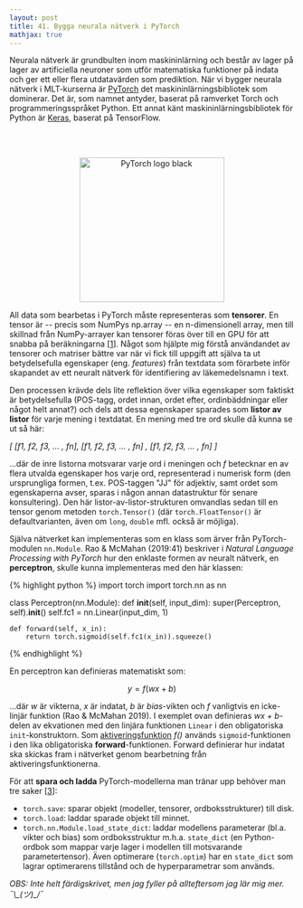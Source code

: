 ```yaml
---
layout: post
title: 41. Bygga neurala nätverk i PyTorch
mathjax: true
---
```


Neurala nätverk är grundbulten inom maskininlärning och består av lager på lager av artificiella neuroner som utför matematiska funktioner på indata och ger ett eller flera utdatavärden som prediktion. När vi bygger neurala nätverk i MLT-kurserna är [PyTorch](https://pytorch.org/) det maskininlärningsbibliotek som dominerar. Det är, som namnet antyder, baserat på ramverket Torch och programmeringsspråket Python. Ett annat känt maskininlärningsbibliotek för Python är [Keras](https://keras.io/), baserat på TensorFlow.

<br><br>
<p align="center">
<a title="PyTorch, BSD &lt;http://opensource.org/licenses/bsd-license.php&gt;, via Wikimedia Commons" href="https://commons.wikimedia.org/wiki/File:PyTorch_logo_black.svg"><img width="256" alt="PyTorch logo black" src="https://upload.wikimedia.org/wikipedia/commons/thumb/c/c6/PyTorch_logo_black.svg/256px-PyTorch_logo_black.svg.png"></a><br>
</p>

All data som bearbetas i PyTorch måste representeras som **tensorer**. En tensor är -- precis som NumPys np.array -- en n-dimensionell array, men till skillnad från NumPy-arrayer kan tensorer föras över till en GPU för att snabba på beräkningarna [[1](https://pytorch.org/tutorials/beginner/pytorch_with_examples.html)]. Något som hjälpte mig förstå användandet av tensorer och matriser bättre var när vi fick till uppgift att själva ta ut betydelsefulla egenskaper (eng. *features*) från textdata som förarbete inför skapandet av ett neuralt nätverk för identifiering av läkemedelsnamn i text. 

Den processen krävde dels lite reflektion över vilka egenskaper som faktiskt är betydelsefulla (POS-tagg, ordet innan, ordet efter, ordinbäddningar eller något helt annat?) och dels att dessa egenskaper sparades som **listor av listor** för varje mening i textdatat. En mening med tre ord skulle då kunna se ut så här: 

*[ [f1, f2, f3, ... , fn],  [f1, f2, f3, ... , fn] , [f1, f2, f3, ... , fn] ]*

...där de inre listorna motsvarar varje ord i meningen och *f* betecknar en av flera utvalda egenskaper hos varje ord, representerad i numerisk form (den ursprungliga formen, t.ex. POS-taggen "JJ" för adjektiv, samt ordet som egenskaperna avser, sparas i någon annan datastruktur för senare konsultering). Den här listor-av-listor-strukturen omvandlas sedan till en tensor genom metoden `torch.Tensor()` (där `torch.FloatTensor()` är defaultvarianten, även om `long`, `double` mfl. också är möjliga).  

Själva nätverket kan implementeras som en klass som ärver från PyTorch-modulen `nn.Module`. Rao & McMahan (2019:41) beskriver i *Natural Language Processing with PyTorch* hur den enklaste formen av neuralt nätverk, en **perceptron**, skulle kunna implementeras med den här klassen:

{% highlight python %}
import torch
import torch.nn as nn

class Perceptron(nn.Module):
    def __init__(self, input_dim):
        super(Perceptron, self).__init__()
        self.fc1 = nn.Linear(input_dim, 1)

    def forward(self, x_in):
        return torch.sigmoid(self.fc1(x_in)).squeeze()
{% endhighlight %}

En perceptron kan definieras matematiskt som:

$$ y = f(wx + b) $$ 

...där *w* är vikterna, *x* är indatat, *b* är *bias*-vikten och *f* vanligtvis en icke-linjär funktion (Rao & McMahan 2019). I exemplet ovan definieras *wx + b*-delen av ekvationen med den linjära funktionen `Linear` i den obligatoriska `init`-konstruktorn. Som [aktiveringsfunktion](https://datatjej.github.io/Fram%C3%A5triktade-neurala-n%C3%A4tverk/) *f()* används `sigmoid`-funktionen i den lika obligatoriska **forward**-funktionen. Forward definierar hur indatat ska skickas fram i nätverket genom bearbetning från aktiveringsfunktionerna.

För att **spara och ladda** PyTorch-modellerna man tränar upp behöver man tre saker [[3](https://pytorch.org/tutorials/beginner/saving_loading_models.html)]:<br>
- `torch.save`: sparar objekt (modeller, tensorer, ordboksstrukturer) till disk.
- `torch.load`: laddar sparade objekt till minnet. 
- `torch.nn.Module.load_state_dict`: laddar modellens parameterar (bl.a. vikter och bias) som ordboksstruktur m.h.a. `state_dict` (en Python-ordbok som mappar varje lager i modellen till motsvarande parametertensor). Även optimerare (`torch.optim`) har en `state_dict` som lagrar optimerarens tillstånd och de hyperparametrar som används.

*OBS: Inte helt färdigskrivet, men jag fyller på allteftersom jag lär mig mer. ¯\\\_(ツ)\_/¯* 

